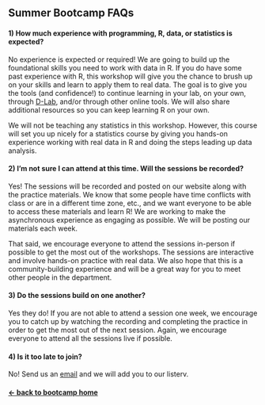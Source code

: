 ## Summer Bootcamp FAQs
#### 1) How much experience with programming, R, data, or statistics is expected?

No experience is expected or required! We are going to build up the foundational skills you need to work with data in R. If you do have some past experience with R, this workshop will give you the chance to brush up on your skills and learn to apply them to real data. The goal is to give you the tools (and confidence!) to continue learning in your lab, on your own, through [D-Lab](https://dlab.berkeley.edu/home), and/or through other online tools. We will also share additional resources so you can keep learning R on your own.

We will not be teaching any statistics in this workshop. However, this course will set you up nicely for a statistics course by giving you hands-on experience working with real data in R and doing the steps leading up data analysis. 


#### 2) I’m not sure I can attend at this time. Will the sessions be recorded?


Yes! The sessions will be recorded and posted on our website along with the practice materials. We know that some people have time conflicts with class or are in a different time zone, etc., and we want everyone to be able to access these materials and learn R! We are working to make the asynchronous experience as engaging as possible. We will be posting our materials each week. 

 That said, we encourage everyone to attend the sessions in-person if possible to get the most out of the workshops. The sessions are interactive and involve hands-on practice with real data. We also hope that this is a community-building experience and will be a great way for you to meet other people in the department.

#### 3) Do the sessions build on one another?
Yes they do! If you are not able to attend a session one week, we encourage you to catch up by watching the recording and completing the practice in order to get the most out of the next session. Again, we encourage everyone to attend all the sessions live if possible.

#### 4) Is it too late to join? 
No! Send us an [email](mailto:coronar@berkeley.edu) and we will add you to our listerv.


#### [<- back to bootcamp home](https://ucb-psychology-quack.github.io/site/Bootcamp_2023/bootcamp2023)
